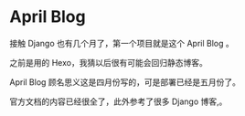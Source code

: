 # April Blog

接触 Django 也有几个月了，第一个项目就是这个 April Blog 。

之前是用的 Hexo，我猜以后很有可能会回归静态博客。

April Blog 顾名思义这是四月份写的，可是部署已经是五月份了。

官方文档的内容已经很全了，此外参考了很多 Django 博客,。

